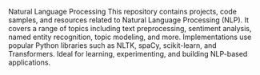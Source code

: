 Natural Language Processing
This repository contains projects, code samples, and resources related to Natural Language Processing (NLP). 
It covers a range of topics including text preprocessing, sentiment analysis, named entity recognition, topic modeling, and more.
Implementations use popular Python libraries such as NLTK, spaCy, scikit-learn, and Transformers. Ideal for learning, experimenting, and building NLP-based applications.
